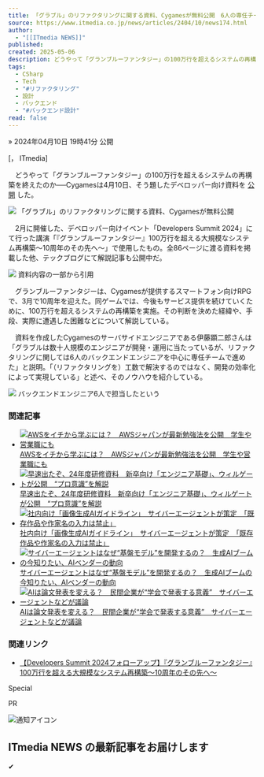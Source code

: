 ```yaml
---
title: 「グラブル」のリファクタリングに関する資料、Cygamesが無料公開　6人の専任チームのノウハウを紹介
source: https://www.itmedia.co.jp/news/articles/2404/10/news174.html
author:
  - "[[ITmedia NEWS]]"
published: 
created: 2025-05-06
description: どうやって「グランブルーファンタジー」の100万行を超えるシステムの再構築を終えたのか──Cygamesは、そう題したデベロッパー向け資料を公開した。
tags:
  - CSharp
  - Tech
  - "#リファクタリング"
  - 設計
  - バックエンド
  - "#バックエンド設計"
read: false
---
```

» 2024年04月10日 19時41分 公開

\[， ITmedia\]

　どうやって「グランブルーファンタジー」の100万行を超えるシステムの再構築を終えたのか──Cygamesは4月10日、そう題したデベロッパー向け資料を [公開](https://tech.cygames.co.jp/archives/3614/) した。

[![](https://image.itmedia.co.jp/news/articles/2404/10/tm1636144_04104_1_w490.jpg)](https://image.itmedia.co.jp/l/im/news/articles/2404/10/l_tm1636144_04104_1_w490.jpg) 「グラブル」のリファクタリングに関する資料、Cygamesが無料公開

　2月に開催した、デベロッパー向けイベント「Developers Summit 2024」にて行った講演「『グランブルーファンタジー』100万行を超える大規模なシステム再構築～10周年のその先へ～」で使用したもの。全86ページに渡る資料を掲載した他、テックブログにて解説記事も公開中だ。

[![](https://image.itmedia.co.jp/news/articles/2404/10/tm1636144_04104_2_w490.jpg)](https://image.itmedia.co.jp/l/im/news/articles/2404/10/l_tm1636144_04104_2_w490.jpg) 資料内容の一部から引用

　グランブルーファンタジーは、Cygamesが提供するスマートフォン向けRPGで、3月で10周年を迎えた。同ゲームでは、今後もサービス提供を続けていくために、100万行を超えるシステムの再構築を実施。その判断を決めた経緯や、手段、実際に遭遇した困難などについて解説している。

　資料を作成したCygamesのサーバサイドエンジニアである伊藤顕二郎さんは「グラブルは数十人規模のエンジニアが開発・運用に当たっているが、リファクタリングに関しては6人のバックエンドエンジニアを中心に専任チームで進めた」と説明。「（リファクタリングを）工数で解決するのではなく、開発の効率化によって実現している」と述べ、そのノウハウを紹介している。

[![](https://image.itmedia.co.jp/news/articles/2404/10/tm1636144_04104_3_w490.jpg)](https://image.itmedia.co.jp/l/im/news/articles/2404/10/l_tm1636144_04104_3_w490.jpg) バックエンドエンジニア6人で担当したという

### 関連記事

- [![AWSをイチから学ぶには？　AWSジャパンが最新勉強法を公開　学生や営業職にも](https://image.itmedia.co.jp/news/articles/2404/09/news158.jpg) AWSをイチから学ぶには？　AWSジャパンが最新勉強法を公開　学生や営業職にも](https://www.itmedia.co.jp/news/articles/2404/09/news158.html)
- [![早速出たぞ、24年度研修資料　新卒向け「エンジニア基礎」、ウィルゲートが公開　“プロ意識”を解説](https://image.itmedia.co.jp/news/articles/2404/02/news149.jpg) 早速出たぞ、24年度研修資料　新卒向け「エンジニア基礎」、ウィルゲートが公開　“プロ意識”を解説](https://www.itmedia.co.jp/news/articles/2404/02/news149.html)
- [![社内向け「画像生成AIガイドライン」　サイバーエージェントが策定　「既存作品や作家名の入力は禁止」](https://image.itmedia.co.jp/aiplus/articles/2404/04/news155.jpg) 社内向け「画像生成AIガイドライン」　サイバーエージェントが策定　「既存作品や作家名の入力は禁止」](https://www.itmedia.co.jp/aiplus/articles/2404/04/news155.html)
- [![サイバーエージェントはなぜ“基盤モデル”を開発するの？　生成AIブームの今知りたい、AIベンダーの動向](https://image.itmedia.co.jp/aiplus/articles/2403/04/news034.jpg) サイバーエージェントはなぜ“基盤モデル”を開発するの？　生成AIブームの今知りたい、AIベンダーの動向](https://www.itmedia.co.jp/aiplus/articles/2403/04/news034.html)
- [![AIは論文発表を変える？　民間企業が“学会で発表する意義”　サイバーエージェントなどが議論](https://image.itmedia.co.jp/news/articles/2402/02/news006.jpg) AIは論文発表を変える？　民間企業が“学会で発表する意義”　サイバーエージェントなどが議論](https://www.itmedia.co.jp/news/articles/2402/02/news006.html)

### 関連リンク

- [【Developers Summit 2024フォローアップ】『グランブルーファンタジー』100万行を超える大規模なシステム再構築～10周年のその先へ～](https://tech.cygames.co.jp/archives/3614/)

Special

PR

![通知アイコン](https://image.itmedia.co.jp/news/images/pushone/icon_news.png)

## ITmedia NEWS の最新記事をお届けします

✔